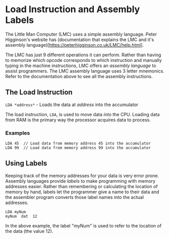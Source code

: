 # Load Instruction and Assembly Labels

The Little Man Computer (LMC) uses a simple assembly language. Peter Higginson's website has (documentation that explains the LMC and it's assembly language)[https://peterhigginson.co.uk/LMC/help.html].

The LMC has just 9 different operations it can perform. Rather than having to memorize which opcode corresponds to which instruction and manually typing in the machine instructions, LMC offers an *assembly language* to assist programmers.
The LMC assembly language uses 3 letter mnemonics. Refer to the documentation above to see all the assembly instructions.

## The Load Instruction
`LDA *address*` - Loads the data at *address* into the accumulator

The load instruction, `LDA`, is used to move data *into* the CPU. Loading data from RAM is the primary way the processor acquires data to process.

### Examples
`LDA 45  // Load data from memory address 45 into the accumulator`  
`LDA 99  // Load data from memory address 99 into the accumulator`


## Using Labels
Keeping track of the memory addresses for your data is very error prone. Assembly languages provide *labels* to make programming with memory addresses easier. Rather than remembering or calculating the location of memory by hand, labels let the programmer give a name to their data and the assembler program converts those label names into the actual addresses.

`LDA myNum`  
`myNum  dat  12`

In the above example, the label "myNum" is used to refer to the location of the data (the value 12).  


